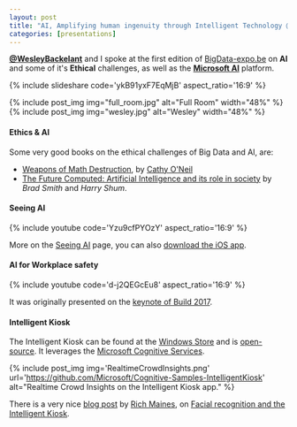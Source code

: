 ```yaml
---
layout: post
title: "AI, Amplifying human ingenuity through Intelligent Technology @ Big Data Expo '18"
categories: [presentations]
---
```


**[@WesleyBackelant](https://twitter.com/WesleyBackelant)** and I spoke at the first edition of [BigData-expo.be](https://www.bigdata-expo.be/en/program) on **AI** and some of it's **Ethical** challenges, as well as the **[Microsoft AI](https://microsoft.com/ai)** platform.

{% include slideshare code='ykB91yxF7EqMjB' aspect_ratio='16:9' %}

{% include post_img img="full_room.jpg" alt="Full Room" width="48%" %} &nbsp; {% include post_img img="wesley.jpg" alt="Wesley" width="48%" %}


#### Ethics & AI
Some very good books on the ethical challenges of Big Data and AI, are:
* [Weapons of Math Destruction](https://weaponsofmathdestructionbook.com/), by [Cathy O'Neil](http://mathbabe.org)
* [The Future Computed: Artificial Intelligence and its role in society](https://blogs.microsoft.com/blog/2018/01/17/future-computed-artificial-intelligence-role-society/) by *Brad Smith* and *Harry Shum*.


#### Seeing AI
{% include youtube code='Yzu9cfPYOzY' aspect_ratio='16:9' %}

More on the [Seeing AI](https://www.microsoft.com/en-us/seeing-ai/) page, you can also [download the iOS app](https://itunes.apple.com/us/app/seeing-ai-talking-camera-for-the-blind/id999062298).

#### AI for Workplace safety
{% include youtube code='d-j2QEGcEu8' aspect_ratio='16:9' %}

It was originally presented on the [keynote of Build 2017](https://channel9.msdn.com/Events/Build/2017/KEY01#time=27m52s). 

#### Intelligent Kiosk

The Intelligent Kiosk can be found at the [Windows Store](https://www.microsoft.com/en-us/store/p/intelligent-kiosk/9nblggh5qd84) and is [open-source](https://github.com/Microsoft/Cognitive-Samples-IntelligentKiosk). It leverages the [Microsoft Cognitive Services](https://www.microsoft.com/cognitive-services).

{% include post_img img='RealtimeCrowdInsights.png' url='https://github.com/Microsoft/Cognitive-Samples-IntelligentKiosk' alt="Realtime Crowd Insights on the Intelligent Kiosk app." %}

There is a very nice [blog post](https://blogs.msdn.microsoft.com/premier_developer/2017/05/13/facial-recognition-and-the-intelligent-kiosk-app/) by [Rich Maines](https://www.linkedin.com/in/richmaines/), on [Facial recognition and the Intelligent Kiosk](https://blogs.msdn.microsoft.com/premier_developer/2017/05/13/facial-recognition-and-the-intelligent-kiosk-app/).

